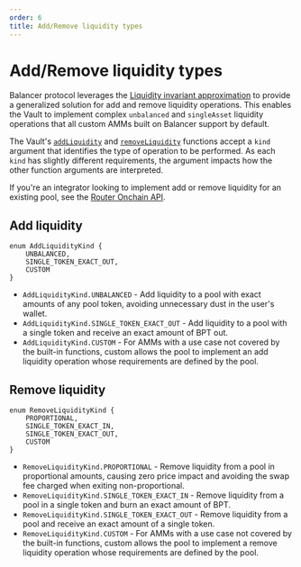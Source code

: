 ```yaml
---
order: 6
title: Add/Remove liquidity types
---
```


# Add/Remove liquidity types

Balancer protocol leverages the [Liquidity invariant approximation](concepts/vault/liquidity-invariant-approximation.html) to provide a generalized solution for add and remove liquidity operations.
This enables the Vault to implement complex `unbalanced` and `singleAsset` liquidity operations that all custom AMMs built on Balancer support by default.

The Vault's [`addLiquidity`](https://github.com/balancer/balancer-v3-monorepo/blob/main/pkg/interfaces/contracts/vault/IVaultMain.sol#L60-L72) and [`removeLiquidity`](https://github.com/balancer/balancer-v3-monorepo/blob/main/pkg/interfaces/contracts/vault/IVaultMain.sol#L78-L91) functions accept a `kind` argument that identifies the type of operation to be performed. As each `kind` has slightly different requirements, the argument impacts
how the other function arguments are interpreted.

If you're an integrator looking to implement add or remove liquidity for an existing pool, see the [Router Onchain API](/concepts/router/overview.html).

## Add liquidity

```solidity
enum AddLiquidityKind {
    UNBALANCED,
    SINGLE_TOKEN_EXACT_OUT,
    CUSTOM
}
```

- `AddLiquidityKind.UNBALANCED` - Add liquidity to a pool with exact amounts of any pool token, avoiding unnecessary dust in the user's wallet.
- `AddLiquidityKind.SINGLE_TOKEN_EXACT_OUT` - Add liquidity to a pool with a single token and receive an exact amount of BPT out.
- `AddLiquidityKind.CUSTOM` - For AMMs with a use case not covered by the built-in functions, custom allows the pool to implement an add liquidity operation whose requirements are defined by the pool.

## Remove liquidity

```solidity
enum RemoveLiquidityKind {
    PROPORTIONAL,
    SINGLE_TOKEN_EXACT_IN,
    SINGLE_TOKEN_EXACT_OUT,
    CUSTOM
}
```

- `RemoveLiquidityKind.PROPORTIONAL` - Remove liquidity from a pool in proportional amounts, causing zero price impact and avoiding the swap fee charged when exiting non-proportional.
- `RemoveLiquidityKind.SINGLE_TOKEN_EXACT_IN` - Remove liquidity from a pool in a single token and burn an exact amount of BPT.
- `RemoveLiquidityKind.SINGLE_TOKEN_EXACT_OUT` - Remove liquidity from a pool and receive an exact amount of a single token.
- `RemoveLiquidityKind.CUSTOM` - For AMMs with a use case not covered by the built-in functions, custom allows the pool to implement a remove liquidity operation whose requirements are defined by the pool.
